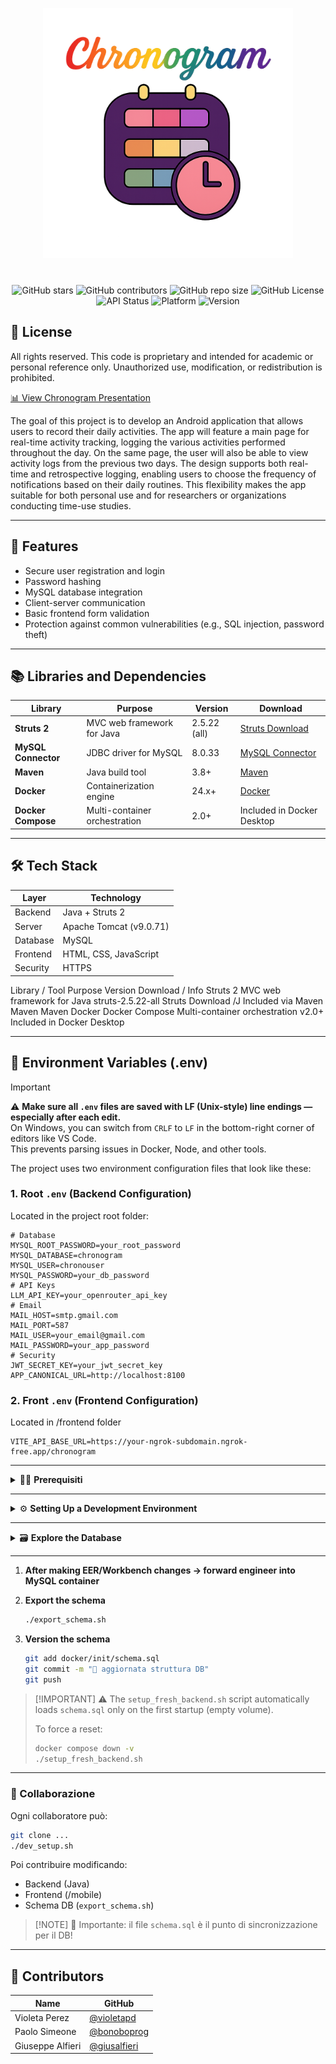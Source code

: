 <p align="center">
  <img src="docs/Logo.png" alt="Chronogram Title" width="400"/>
</p>


<p align="center" style="margin-top: 40px;">
    <img src="https://img.shields.io/github/stars/bonoboprog/Chronogram?style=plastic&color=FF2E2E&labelColor=2d0052" alt="GitHub stars">         <!-- Rosso -->
    <img src="https://img.shields.io/github/contributors/bonoboprog/Chronogram?style=plastic&color=FF7F00&labelColor=2d0052" alt="GitHub contributors"> <!-- Arancione -->
    <img src="https://img.shields.io/github/repo-size/bonoboprog/Chronogram?style=plastic&color=FFFF33&labelColor=2d0052" alt="GitHub repo size">  <!-- Giallo -->
    <img src="https://img.shields.io/github/license/bonoboprog/Chronogram?style=plastic&color=33FF33&labelColor=2d0052" alt="GitHub License">     <!-- Verde -->
    <img src="https://img.shields.io/badge/API%20Status-stable-33CCFF?style=plastic&labelColor=2d0052" alt="API Status">                          <!-- Azzurro -->
    <img src="https://img.shields.io/badge/Platform-Android-6666FF?style=plastic&labelColor=2d0052" alt="Platform">                               <!-- Blu -->
    <img src="https://img.shields.io/badge/Version-1.0.0-CC66FF?style=plastic&labelColor=2d0052" alt="Version">                                   <!-- Viola -->
</p>









## 💼 License

All rights reserved.
This code is proprietary and intended for academic or personal reference only.
Unauthorized use, modification, or redistribution is prohibited.

[📊 View Chronogram Presentation](https://docs.google.com/presentation/d/14NgOd5NSt-bIzUknydG7A0ilcgBkQL68LGOZmH8EEhI/edit?slide=id.g35803e53045_1_16)

The goal of this project is to develop an Android application that allows users to record their daily activities. The app will feature a main page for real-time activity tracking, logging the various activities performed throughout the day. On the same page, the user will also be able to view activity logs from the previous two days. The design supports both real-time and retrospective logging, enabling users to choose the frequency of notifications based on their daily routines. This flexibility makes the app suitable for both personal use and for researchers or organizations conducting time-use studies.

---

## 🚀 Features

* Secure user registration and login
* Password hashing
* MySQL database integration
* Client-server communication
* Basic frontend form validation
* Protection against common vulnerabilities (e.g., SQL injection, password theft)

---

## 📚 Libraries and Dependencies

| **Library**         | **Purpose**                   | **Version**  | **Download**                                                      |
| ------------------- | ----------------------------- | ------------ | ----------------------------------------------------------------- |
| **Struts 2**        | MVC web framework for Java    | 2.5.22 (all) | [Struts Download](https://archive.apache.org/dist/struts/2.5.22/) |
| **MySQL Connector** | JDBC driver for MySQL         | 8.0.33       | [MySQL Connector](https://dev.mysql.com/downloads/connector/j/)   |
| **Maven**           | Java build tool               | 3.8+         | [Maven](https://maven.apache.org/)                                |
| **Docker**          | Containerization engine       | 24.x+        | [Docker](https://www.docker.com/)                                 |
| **Docker Compose**  | Multi-container orchestration | 2.0+         | Included in Docker Desktop                                        |

---

## 🛠️ Tech Stack

| Layer    | Technology              |
| -------- | ----------------------- |
| Backend  | Java + Struts 2         |
| Server   | Apache Tomcat (v9.0.71) |
| Database | MySQL                   |
| Frontend | HTML, CSS, JavaScript   |
| Security | HTTPS                   |

Library / Tool	Purpose	Version	Download / Info
Struts 2	MVC web framework for Java	struts-2.5.22-all	Struts Download
/J		Included via Maven
Maven			Maven
			Docker
Docker Compose	Multi-container orchestration	v2.0+	Included in Docker Desktop

---

## 🔐 Environment Variables (.env)

> [!IMPORTANT]
> ⚠️ **Make sure all `.env` files are saved with LF (Unix-style) line endings — especially after each edit.**  
> On Windows, you can switch from `CRLF` to `LF` in the bottom-right corner of editors like VS Code.  
> This prevents parsing issues in Docker, Node, and other tools.


The project uses two environment configuration files that look like these:



### 1. Root `.env` (Backend Configuration)
Located in the project root folder:

```env
# Database
MYSQL_ROOT_PASSWORD=your_root_password
MYSQL_DATABASE=chronogram
MYSQL_USER=chronouser
MYSQL_PASSWORD=your_db_password
# API Keys
LLM_API_KEY=your_openrouter_api_key
# Email
MAIL_HOST=smtp.gmail.com
MAIL_PORT=587
MAIL_USER=your_email@gmail.com
MAIL_PASSWORD=your_app_password
# Security
JWT_SECRET_KEY=your_jwt_secret_key
APP_CANONICAL_URL=http://localhost:8100
```

### 2. Front `.env` (Frontend Configuration)

Located in /frontend folder

```env
VITE_API_BASE_URL=https://your-ngrok-subdomain.ngrok-free.app/chronogram
```


---
<details>
<summary>🧑‍💻 <strong>Prerequisiti</strong></summary>

- [x] Docker
- [x] Java 8+
- [x] Maven
- [x] Node.js + Ionic CLI (`npm install -g @ionic/cli`)
- [ ] (Opzionale) MySQL Workbench per visualizzare lo schema

</details>

---

<details>
<summary>⚙️ <strong>Setting Up a Development Environment</strong></summary>

0. **Install Core Dependencies**

   These are required globally on your system before launching the app.

   ````bash
	# --- Java 11+ ---
	sudo apt update
	sudo apt install openjdk-11-jdk

	# Verify Java version
	java -version

	# --- Maven ---
	sudo apt install maven

	# Verify Maven version
	mvn -v

	# --- Node.js (v18.x recommended) ---
	# Use Node Version Manager (nvm) to install/manage Node versions
	curl -o- [https://raw.githubusercontent.com/nvm-sh/nvm/v0.39.3/install.sh](https://raw.githubusercontent.com/nvm-sh/nvm/v0.39.3/install.sh) | bash
	source ~/.bashrc
	nvm install 18
	nvm use 18

	# Verify Node.js and npm
	node -v
	npm -v

	# --- Ionic CLI ---
	npm install -g @ionic/cli

	# --- Docker + Docker Compose ---
	docker -v
	docker compose version

   ````


1. **Clone the repository**

   ```bash
   git clone https://github.com/bonoboprog/Chronogram.git
   cd Chronogram
   ```
   

2. **Install ngrok and start a tunnel**

   Install ngrok via Apt with the following command:


   ```bash
	curl -sSL https://ngrok-agent.s3.amazonaws.com/ngrok.asc \
  	  | sudo tee /etc/apt/trusted.gpg.d/ngrok.asc >/dev/null \
  	  && echo "deb https://ngrok-agent.s3.amazonaws.com buster main" \
  	  | sudo tee /etc/apt/sources.list.d/ngrok.list \
          && sudo apt update \
          && sudo apt install ngrok
   ```

   Add your authtoken (If you don’t have an authtoken then [Sign up](https://dashboard.ngrok.com/signup) for a free account).

   ```bash
   ngrok config add-authtoken <YOUR_NGROK_AUTHTOKEN>
   ```
   
   Start an endpoint:

   ```bash
   ngrok http 80
   ```

3. **Start backend environment**

   ```bash
   ./setup_fresh_backend.sh
   ```

    This script will:

    - Stop and remove old containers
    - Build the backend (`build.sh`)
    - Start MySQL and Tomcat
    - Initialize the database with `schema.sql`

4. **Refresh backend after making code changes**

   ```bash
   ./refresh_tomcat_server.sh
   ```

5. **Set up the LLM with your API key 🔑**

   1. Go to [https://openrouter.ai](https://openrouter.ai)
   2. Click **Sign In** in the top-right corner and log in (you can use GitHub, Google, etc.)
   3. Go to the [API Keys Dashboard](https://openrouter.ai/keys)
   4. Click **"Create new key"**
   5. Copy your newly generated key
   6. Paste it into your `.env` file as follows:

      ```env
      LLM_API_KEY=your_openrouter_key_here
      ```

6. **Launch the app frontend**

   ```bash
   ionic build
   ionic serve
   ```
</details>

---

<details> 
<summary>🗃️ <strong>Explore the Database</strong></summary>


 1. **Access via terminal:**

    ```bash
    docker exec -it chronogram-mysql mysql -u chronouser -pchronopass chronogram
    ```

 2. **Verify the tables:**

    ```bash
    SHOW TABLES;
    DESCRIBE nome_tabella;
    ```

</details>

---

1. **After making EER/Workbench changes → forward engineer into MySQL container**

2. **Export the schema**

   ```bash
   ./export_schema.sh
   ```

3. **Version the schema**

   ```bash
   git add docker/init/schema.sql
   git commit -m "🔄 aggiornata struttura DB"
   git push
   ```

> \[!IMPORTANT]
> ⚠️ The `setup_fresh_backend.sh` script automatically loads `schema.sql` only on the first startup (empty volume).
>
> To force a reset:
>
> ```bash
> docker compose down -v
> ./setup_fresh_backend.sh
> ```

---

### 🤝 Collaborazione

Ogni collaboratore può:

```bash
git clone ...
./dev_setup.sh
```

Poi contribuire modificando:

* Backend (Java)
* Frontend (/mobile)
* Schema DB (`export_schema.sh`)

> \[!NOTE]
> 🧠 Importante: il file `schema.sql` è il punto di sincronizzazione per il DB!

---

## 👥 Contributors

| Name             | GitHub                                         |
| ---------------- | ---------------------------------------------- |
| Violeta Perez    | [@violetapd](https://github.com/violetapd)     |
| Paolo Simeone    | [@bonoboprog](https://github.com/bonoboprog)   |
| Giuseppe Alfieri | [@giusalfieri](https://github.com/giusalfieri) |

